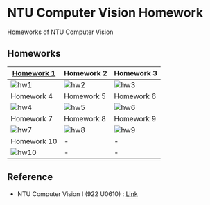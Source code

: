 # NTU Computer Vision Homework
Homeworks of NTU Computer Vision

## Homeworks
|[Homework 1](hw1/HW1.md)|Homework 2|Homework 3|
|-|-|-|
|![hw1](https://github.com/Offliners/NTU_Computer_Vision/blob/main/img/hw1.png)|![hw2](https://github.com/Offliners/NTU_Computer_Vision/blob/main/img/hw2.png)|![hw3](https://github.com/Offliners/NTU_Computer_Vision/blob/main/img/hw3.gif)|
|Homework 4|Homework 5|Homework 6|
|![hw4](https://github.com/Offliners/NTU_Computer_Vision/blob/main/img/hw4.gif)|![hw5](https://github.com/Offliners/NTU_Computer_Vision/blob/main/img/hw5.png)|![hw6](https://github.com/Offliners/NTU_Computer_Vision/blob/main/img/hw6.png)|
|Homework 7|Homework 8|Homework 9|
|![hw7](https://github.com/Offliners/NTU_Computer_Vision/blob/main/img/hw7.gif)|![hw8](https://github.com/Offliners/NTU_Computer_Vision/blob/main/img/hw8.gif)|![hw9](https://github.com/Offliners/NTU_Computer_Vision/blob/main/img/hw9.gif)|
|Homework 10|-|-|
|![hw10](https://github.com/Offliners/NTU_Computer_Vision/blob/main/img/hw10.gif)|-|-|

## Reference
* NTU Computer Vision I (922 U0610) : [Link](http://cv2.csie.ntu.edu.tw/CV/)
